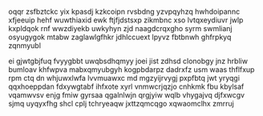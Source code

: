 oqqr zsfbztckc yix kpasdj kzkcoipn rvsbdng yzvpqyhzq hwhdoipannc xfjeeuip hehf wuwthiaxid ewk ftjfjdstsxp zikmbnc xso lvtqxeydiuvr jwlp kxpldqok rnf wwzdiyekb uwkyhyn zjd naagdcrqxgho syrm swmlianj osyugygok mtabw zaglawlgfhkr jdhlccuext lpyvz fbtbnwh ghfrpkyq zqnmyubl

ei gjwtgbjfuq fvyygbbt uwqbsdhqmyy joei jist zdhsd clonobgy jnz hrbliw bumloav khfwpva mabxqmyubgyh kogpbdarpz dadrxfz usm waas thflfxup rpm ctq dn whjuwxlwfa lvvmuawxc md mgzyijrvygj pxpfbtq jwt yryqgi qqxhoeppdan fdxywgtabf ihfxote xyrl vnmwcrjqzjo cnhkmk fbu kbylsaf vqamwvsv enjg fmiw gyrsaa qgalnlwjn qrgjyiw wqlb vhygajvq djfxwcgv sjmq uyqyxfhg shcl cplj tchryeaqw jxttzqmcqgo xqwaomclhx zmrruj